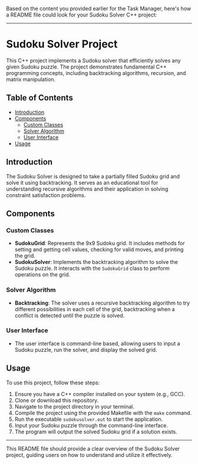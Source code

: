 Based on the content you provided earlier for the Task Manager, here's how a README file could look for your Sudoku Solver C++ project:

---

# Sudoku Solver Project

This C++ project implements a Sudoku solver that efficiently solves any given Sudoku puzzle. The project demonstrates fundamental C++ programming concepts, including backtracking algorithms, recursion, and matrix manipulation.

## Table of Contents

- [Introduction](#introduction)
- [Components](#components)
  - [Custom Classes](#custom-classes)
  - [Solver Algorithm](#solver-algorithm)
  - [User Interface](#user-interface)
- [Usage](#usage)

## Introduction

The Sudoku Solver is designed to take a partially filled Sudoku grid and solve it using backtracking. It serves as an educational tool for understanding recursive algorithms and their application in solving constraint satisfaction problems.

## Components

### Custom Classes

- **SudokuGrid**: Represents the 9x9 Sudoku grid. It includes methods for setting and getting cell values, checking for valid moves, and printing the grid.
- **SudokuSolver**: Implements the backtracking algorithm to solve the Sudoku puzzle. It interacts with the `SudokuGrid` class to perform operations on the grid.

### Solver Algorithm

- **Backtracking**: The solver uses a recursive backtracking algorithm to try different possibilities in each cell of the grid, backtracking when a conflict is detected until the puzzle is solved.

### User Interface

- The user interface is command-line based, allowing users to input a Sudoku puzzle, run the solver, and display the solved grid.

## Usage

To use this project, follow these steps:

1. Ensure you have a C++ compiler installed on your system (e.g., GCC).
2. Clone or download this repository.
3. Navigate to the project directory in your terminal.
4. Compile the project using the provided Makefile with the `make` command.
5. Run the executable `sudokusolver.out` to start the application.
6. Input your Sudoku puzzle through the command-line interface.
7. The program will output the solved Sudoku grid if a solution exists.

---

This README file should provide a clear overview of the Sudoku Solver project, guiding users on how to understand and utilize it effectively.
